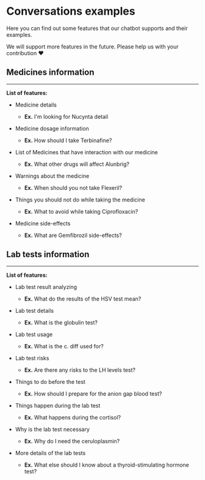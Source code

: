 # Conversations examples

Here you can find out some features that our chatbot supports and their examples.

We will support more features in the future. Please help us with your contribution :heart:

## Medicines information
---
**List of features:**

- Medicine details
  - **Ex.** I'm looking for Nucynta detail

- Medicine dosage information
  - **Ex.** How should I take Terbinafine?

- List of Medicines that have interaction with our medicine
  - **Ex.** What other drugs will affect Alunbrig?

- Warnings about the medicine
  - **Ex.** When should you not take Flexeril?

- Things you should not do while taking the medicine
  - **Ex.** What to avoid while taking Ciprofloxacin?

- Medicine side-effects 
  - **Ex.** What are Gemfibrozil side-effects?


## Lab tests information
---
**List of features:**

- Lab test result analyzing
  - **Ex.** What do the results of the HSV test mean?

- Lab test details
  - **Ex.** What is the globulin test?

- Lab test usage
  - **Ex.** What is the c. diff used for?

- Lab test risks
  - **Ex.** Are there any risks to the LH levels test?

- Things to do before the test
  - **Ex.** How should I prepare for the anion gap blood test?

- Things happen during the lab test
  - **Ex.** What happens during the cortisol?

- Why is the lab test necessary 
  - **Ex.** Why do I need the ceruloplasmin?

- More details of the lab tests
  - **Ex.** What else should I know about a thyroid-stimulating hormone test?
